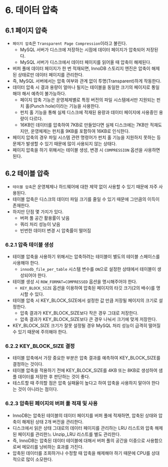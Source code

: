 # 6. 데이터 압축

## 6.1 페이지 압축

- `페이지 압축`은 `Transparent Page Compression`이라고 불린다.
  - MySQL 서버가 디스크에 저장하는 시점에 데이터 페이지가 압축되어 저장된다.
  - MySQL 서버가 디스크에서 데이터 페이지를 읽어올 때 압축이 해제된다.
- 버퍼 풀에 데이터 페이지가 한 번 적재되면, InnoDB 스토리지 엔진은 압축이 해제된 상태로만 데이터 페이지를 관리한다.
- 즉, MySQL 서버에서는 압축 여부와 관계 없이 투명(Transparent)하게 작동한다.
- 데이터 압축 시 결과 용량이 얼마나 될지는 테이블을 동일한 크기의 페이지로 통일해야 해서 예측이 불가능하다.
  - 페이지 압축 기능은 운영체제별로 특정 버전의 파일 시스템에서만 지원되는 펀치 홀(Punch hole)이라는 기능을 사용한다.
  - 펀치 홀 기능을 통해 실제 디스크에 적재된 용량과 데이터 페이지에 사용중인 용량이 다르다.
  - 16KB인 데이터를 압축하여 7KB로 만들었다면 실제 디스크에는 7KB만 적재도지만, 운영체제는 펀치홀 9KB를 포함하여 16KB로 인식한다.
- 페이지 압축의 경우 파일 시스템 관련 명령어가 펀치 홀 기능을 지원하지 못하는 등 문제가 발생할 수 있기 때문에 많이 사용되지 않는 상태다.
- 페이지 압축을 하기 위해서는 테이블 생성, 변경 시 `COMPRESSION` 옵션을 사용하면 된다.

## 6.2 테이블 압축

- `테이블 압축`은 운영체제나 하드웨어에 대한 제약 없이 사용할 수 있기 때문에 자주 사용된다.
- 테이블 압축은 디스크의 데이터 파일 크기를 줄일 수 있기 때문에 그만큼의 이득이 존재한다.
- 하지만 단점 몇 가지가 있다.
  - 버퍼 풀 공간 활용률이 낮음
  - 쿼리 처리 성능이 낮음
  - 빈번한 데이터 변경 시 압축률이 떨어짐

### 6.2.1 압축 테이블 생성

- 테이블 압축을 사용하기 위해서는 압축하려는 테이블이 별도의 테이블 스페이스를 사용해야 한다.
  - `innodb_file_per_table` 시스템 변수를 `ON`으로 설정한 상태에서 테이블이 생성되어야 한다.
- 테이블 생성 시 `ROW_FORMAT=COMPRESSED` 옵션을 명시해주어야 한다.
  - `KEY_BLOCK_SIZE` 옵션을 이용하여 압축된 페이지의 타깃 크기(2의 배수)를 명시할 수 있다.
- 테이블 압축 시 KEY_BLOCK_SIZE에서 설정한 값 만큼 저장될 페이지의 크기로 설정한다.
  - 압축 결과가 KEY_BLOCK_SIZE보다 작은 경우 그대로 저장한다.
  - 압축 결과가 KEY_BLOCK_SIZE보다 큰 경우 나눠서 크기에 맞게 저장한다.
- KEY_BLOCK_SIZE 크기가 잘못 설정될 경우 MySQL 처리 성능이 급격히 떨어질 수 있기 때문에 주의해야 한다.

### 6.2.2 KEY_BLOCK_SIZE 결정

- 테이블 압축에서 가장 중요한 부분은 압축 결과를 예측하여 KEY_BLOCK_SIZE를 결정하는 것이다.
- 테이블 압축을 적용하기 전에 KEY_BLOCK_SIZE를 4KB 또는 8KB로 생성하여 샘플 데이터를 저장한 후 판단하는 것이 좋다.
- 테스트할 때 주의할 점은 압축 실패율이 높다고 하여 압축을 사용하지 말아야 한다는 것이 아니라는 점이다.

### 6.2.3 압축된 페이지의 버퍼 풀 적재 및 사용

- InnoDB는 압축된 테이블의 데이터 페이지를 버퍼 풀에 적재하면, 압축된 상태와 압축이 해제된 상태 2개 버전을 관리한다.
- 디스크에서 읽은 상태 그대로의 데이터 페이지를 관리하는 LRU 리스트와 압축 해제된 페이지를 관리한느 Unzip_LRU 리스트를 별도 관리한다.
- 즉, InnoDB는 압축된 데이터 테이블에 대해서 버퍼 풀의 공간을 이중으로 사용함으로써 메모리를 낭비하는 효과를 가진다.
- 압축된 데이터를 조회하거나 수정할 때 압축을 해제해야 하기 때문에 CPU를 상대적으로 많이 소모한다.
